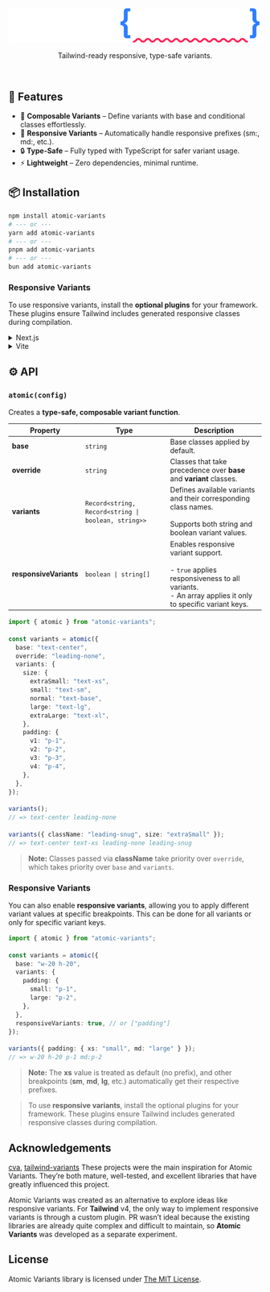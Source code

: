 &nbsp;

<p align="center">
    <picture>
      <source media="(prefers-color-scheme: dark)" srcset=".github/assets/logo-dark.svg">
      <source media="(prefers-color-scheme: light)" srcset=".github/assets/logo-light.svg" >
      <img alt="Atomic Variants logo" src=".github/assets/logo-dark.svg">
    </picture>
</p>

<p align="center">Tailwind-ready responsive, type-safe variants.</p>

&nbsp;

## 🚀 Features

- 🧩 **Composable Variants** – Define variants with base and conditional classes effortlessly.
- 📱 **Responsive Variants** – Automatically handle responsive prefixes (sm:, md:, etc.).
- 🔒 **Type-Safe** – Fully typed with TypeScript for safer variant usage.
- ⚡️ **Lightweight** – Zero dependencies, minimal runtime.

## 📦 Installation

```bash
npm install atomic-variants
# --- or ---
yarn add atomic-variants
# --- or ---
pnpm add atomic-variants
# --- or ---
bun add atomic-variants
```

### Responsive Variants

To use responsive variants, install the **optional plugins** for your framework. These plugins ensure Tailwind includes generated responsive classes during compilation.

<details>
<summary>Next.js</summary>

Install the Next.js plugin for atomic-variants as a development dependency:

```bash
npm install @atomic-variants/next-plugin -D
# --- or ---
yarn add @atomic-variants/next-plugin -D
# --- or ---
pnpm add @atomic-variants/next-plugin -D
# --- or ---
bun add @atomic-variants/next-plugin -D
```

Wrap your Next.js config with the Atomic Variants plugin to enable responsive variant.

```js
import type { NextConfig } from "next";
import withAtomicVariants from "@atomic-variants/next-plugin";

const nextConfig: NextConfig = {
  /* ... */
};

export default withAtomicVariants(nextConfig); // Wrap your config with the plugin
```

Add the generated `.atomic-variants` folder to your `.gitignore` to prevent it from being committed.

```txt
.atomic-variants
```

Finally, make Tailwind aware of the generated classes by importing the folder in your **global.css**.

```css
@import "tailwindcss";
@source "../atomic-variants";
```

This tells Tailwind to **scan** the generated variant files for class names during compilation, so those classes are recognized and compiled into your CSS.

</details>

<details>
<summary>Vite</summary>

Install the Next.js plugin for atomic-variants as a development dependency:

```bash
npm install @atomic-variants/vite-plugin -D
# --- or ---
yarn add @atomic-variants/vite-plugin -D
# --- or ---
pnpm add @atomic-variants/vite-plugin -D
# --- or ---
bun add @atomic-variants/vite-plugin -D
```

Update your vite.config.ts to include the Atomic Variants plugin.

```js
import { defineConfig } from "vite";
import react from "@vitejs/plugin-react-swc";
import tailwindcss from "@tailwindcss/vite";
import atomicVariants from "@atomic-variants/vite-plugin";

// https://vite.dev/config/
export default defineConfig({
  plugins: [react(), tailwindcss(), atomicVariants()],
});
```

Add the generated `.atomic-variants` folder to your `.gitignore` to prevent it from being committed.

```txt
.atomic-variants
```

Finally, make Tailwind aware of the generated classes by importing the folder in your **global.css**.

```css
@import "tailwindcss";
@source "../atomic-variants";
```

This tells Tailwind to **scan** the generated variant files for class names during compilation, so those classes are recognized and compiled into your CSS.

</details>

## ⚙️ API

### `atomic(config)`

Creates a **type-safe, composable variant function**.

| Property               | Type                                                | Description                                                                                                                                         |
| ---------------------- | --------------------------------------------------- | --------------------------------------------------------------------------------------------------------------------------------------------------- |
| **base**               | `string`                                            | Base classes applied by default.                                                                                                                    |
| **override**           | `string`                                            | Classes that take precedence over **base** and **variant** classes.                                                                                 |
| **variants**           | `Record<string, Record<string \| boolean, string>>` | Defines available variants and their corresponding class names.<br><br>Supports both string and boolean variant values.                             |
| **responsiveVariants** | `boolean \| string[]`                               | Enables responsive variant support.<br><br>- `true` applies responsiveness to all variants.<br>- An array applies it only to specific variant keys. |

```ts
import { atomic } from "atomic-variants";

const variants = atomic({
  base: "text-center",
  override: "leading-none",
  variants: {
    size: {
      extraSmall: "text-xs",
      small: "text-sm",
      normal: "text-base",
      large: "text-lg",
      extraLarge: "text-xl",
    },
    padding: {
      v1: "p-1",
      v2: "p-2",
      v3: "p-3",
      v4: "p-4",
    },
  },
});

variants();
// => text-center leading-none

variants({ className: "leading-snug", size: "extraSmall" });
// => text-center text-xs leading-none leading-snug
```

> **Note:** Classes passed via **className** take priority over `override`, which takes priority over `base` and `variants`.

### Responsive Variants

You can also enable **responsive variants**, allowing you to apply different variant values at specific breakpoints. This can be done for all variants or only for specific variant keys.

```ts
import { atomic } from "atomic-variants";

const variants = atomic({
  base: "w-20 h-20",
  variants: {
    padding: {
      small: "p-1",
      large: "p-2",
    },
  },
  responsiveVariants: true, // or ["padding"]
});

variants({ padding: { xs: "small", md: "large" } });
// => w-20 h-20 p-1 md:p-2
```

> **Note:** The **xs** value is treated as default (no prefix), and other breakpoints (**sm**, **md**, **lg**, etc.) automatically get their respective prefixes.

> To use **responsive variants**, install the optional plugins for your framework. These plugins ensure Tailwind includes generated responsive classes during compilation.

## Acknowledgements

[cva](https://github.com/joe-bell/cva), [tailwind-variants](https://github.com/heroui-inc/tailwind-variants)
These projects were the main inspiration for Atomic Variants. They’re both mature, well-tested, and excellent libraries that have greatly influenced this project.

Atomic Variants was created as an alternative to explore ideas like responsive variants. For **Tailwind** v4, the only way to implement responsive variants is through a custom plugin.
PR wasn’t ideal because the existing libraries are already quite complex and difficult to maintain, so **Atomic Variants** was developed as a separate experiment.

## License

Atomic Variants library is licensed under [The MIT License](LICENSE).
